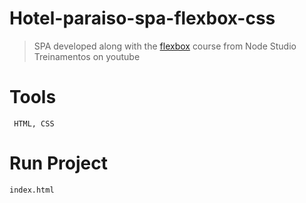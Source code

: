 # Hotel-paraiso-spa-flexbox-css

>SPA developed along with the [flexbox](https://www.youtube.com/playlist?list=PLwXQLZ3FdTVGjLmjwfRc0Q9TA5U-PCWp4) course from Node Studio Treinamentos on youtube

# Tools
```
 HTML, CSS
```

# Run Project

```
index.html

```
